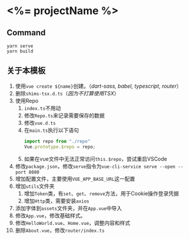 # <%= projectName %>

## Command

```
yarn serve
yarn build
```

## 关于本模板

1. 使用`vue create ${name}`创建。（*dart-sass, babel, typescript, router*）
1. 删除`shims-tsx.d.ts`（*因为不打算使用TSX*）
1. 使用Repo
    1. `index.ts`不用动
    1. 修改`Repo.ts`来记录需要保存的数据
    1. 修改`vue.d.ts`
    1. 在`main.ts`执行以下语句
        ```js
        import repo from "./repo"
        Vue.prototype.$repo = repo;
        ```
    1. 如果在vue文件中无法正常访问`this.$repo`，尝试重启VSCode
1. 修改`package.json`，修改`serve`指令为`vue-cli-service serve --open --port 8080`
1. 增加配置文件，主要使用`VUE_APP_BASE_URL`这一配置
1. 增加`utils`文件夹
    1. 增加`Token`类，有`set`、`get`、`remove`方法，用于Cookie操作登录凭据
    1. 增加`Http`类，需要安装`axios`
1. 添加字体到`assets`文件夹，并在`App.vue`中导入
1. 修改`App.vue`，修改基础样式。
1. 修改`HelloWorld.vue`、`Home.vue`，调整内容和样式
1. 删除`About.vue`，修改`router/index.ts`


